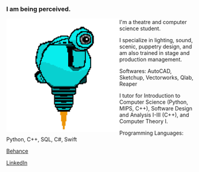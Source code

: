 ### I am being perceived. 

<!-- ![SAM.gif](https://github.com/lxwooxy/lxwooxy/blob/main/SAM.gif) -->

<img src="https://github.com/lxwooxy/lxwooxy/blob/main/SAM.gif" width=300 height=300 align="left"> 

I'm a theatre and computer science student.  

I specialize in lighting, sound, scenic, puppetry design, and am also trained in stage and production management.  

Softwares: AutoCAD, Sketchup, Vectorworks, Qlab, Reaper

I tutor for Introduction to Computer Science (Python, MIPS, C++), Software Design and Analysis I-III (C++), and Computer Theory I.

Programming Languages: Python, C++, SQL, C#, Swift  

[Behance](https://www.behance.net/georginawooxy)  

[LinkedIn](https://www.linkedin.com/in/georginawooxy/)





